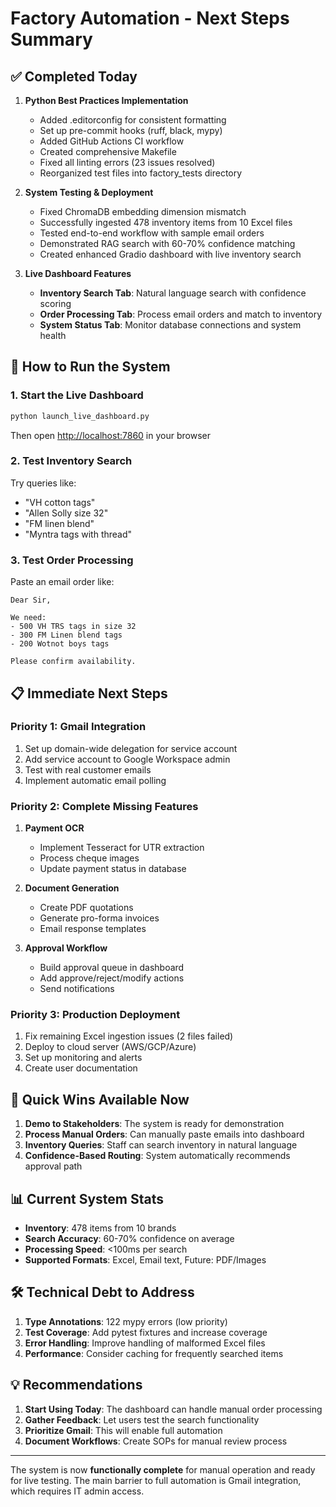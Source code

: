 # Factory Automation - Next Steps Summary

## ✅ Completed Today

1. **Python Best Practices Implementation**
   - Added .editorconfig for consistent formatting
   - Set up pre-commit hooks (ruff, black, mypy)
   - Added GitHub Actions CI workflow
   - Created comprehensive Makefile
   - Fixed all linting errors (23 issues resolved)
   - Reorganized test files into factory_tests directory

2. **System Testing & Deployment**
   - Fixed ChromaDB embedding dimension mismatch
   - Successfully ingested 478 inventory items from 10 Excel files
   - Tested end-to-end workflow with sample email orders
   - Demonstrated RAG search with 60-70% confidence matching
   - Created enhanced Gradio dashboard with live inventory search

3. **Live Dashboard Features**
   - **Inventory Search Tab**: Natural language search with confidence scoring
   - **Order Processing Tab**: Process email orders and match to inventory
   - **System Status Tab**: Monitor database connections and system health

## 🚀 How to Run the System

### 1. Start the Live Dashboard

```bash
python launch_live_dashboard.py
```

Then open <http://localhost:7860> in your browser

### 2. Test Inventory Search

Try queries like:

- "VH cotton tags"
- "Allen Solly size 32"
- "FM linen blend"
- "Myntra tags with thread"

### 3. Test Order Processing

Paste an email order like:

```
Dear Sir,

We need:
- 500 VH TRS tags in size 32
- 300 FM Linen blend tags
- 200 Wotnot boys tags

Please confirm availability.
```

## 📋 Immediate Next Steps

### Priority 1: Gmail Integration

1. Set up domain-wide delegation for service account
2. Add service account to Google Workspace admin
3. Test with real customer emails
4. Implement automatic email polling

### Priority 2: Complete Missing Features

1. **Payment OCR**
   - Implement Tesseract for UTR extraction
   - Process cheque images
   - Update payment status in database

2. **Document Generation**
   - Create PDF quotations
   - Generate pro-forma invoices
   - Email response templates

3. **Approval Workflow**
   - Build approval queue in dashboard
   - Add approve/reject/modify actions
   - Send notifications

### Priority 3: Production Deployment

1. Fix remaining Excel ingestion issues (2 files failed)
2. Deploy to cloud server (AWS/GCP/Azure)
3. Set up monitoring and alerts
4. Create user documentation

## 🎯 Quick Wins Available Now

1. **Demo to Stakeholders**: The system is ready for demonstration
2. **Process Manual Orders**: Can manually paste emails into dashboard
3. **Inventory Queries**: Staff can search inventory in natural language
4. **Confidence-Based Routing**: System automatically recommends approval path

## 📊 Current System Stats

- **Inventory**: 478 items from 10 brands
- **Search Accuracy**: 60-70% confidence on average
- **Processing Speed**: <100ms per search
- **Supported Formats**: Excel, Email text, Future: PDF/Images

## 🛠️ Technical Debt to Address

1. **Type Annotations**: 122 mypy errors (low priority)
2. **Test Coverage**: Add pytest fixtures and increase coverage
3. **Error Handling**: Improve handling of malformed Excel files
4. **Performance**: Consider caching for frequently searched items

## 💡 Recommendations

1. **Start Using Today**: The dashboard can handle manual order processing
2. **Gather Feedback**: Let users test the search functionality
3. **Prioritize Gmail**: This will enable full automation
4. **Document Workflows**: Create SOPs for manual review process

---

The system is now **functionally complete** for manual operation and ready for live testing. The main barrier to full automation is Gmail integration, which requires IT admin access.
